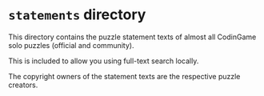 # `statements` directory

This directory contains the puzzle statement texts of almost all CodinGame solo puzzles (official and community).

This is included to allow you using full-text search locally.

The copyright owners of the statement texts are the respective puzzle creators.

